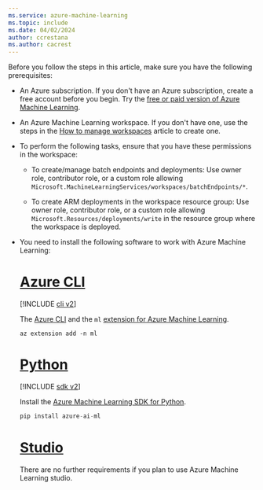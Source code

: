 ```yaml
---
ms.service: azure-machine-learning
ms.topic: include
ms.date: 04/02/2024
author: ccrestana
ms.author: cacrest
---
```


Before you follow the steps in this article, make sure you have the following prerequisites:

* An Azure subscription. If you don't have an Azure subscription, create a free account before you begin. Try the [free or paid version of Azure Machine Learning](https://azure.microsoft.com/pricing/purchase-options/azure-account?cid=msft_learn).

* An Azure Machine Learning workspace. If you don't have one, use the steps in the [How to manage workspaces](../how-to-manage-workspace.md) article to create one.

* To perform the following tasks, ensure that you have these permissions in the workspace:

    * To create/manage batch endpoints and deployments: Use owner role, contributor role, or a custom role allowing `Microsoft.MachineLearningServices/workspaces/batchEndpoints/*`.

    * To create ARM deployments in the workspace resource group: Use owner role, contributor role, or a custom role allowing `Microsoft.Resources/deployments/write` in the resource group where the workspace is deployed.

* You need to install the following software to work with Azure Machine Learning:

    # [Azure CLI](#tab/cli)

    [!INCLUDE [cli v2](machine-learning-cli-v2.md)]

    The [Azure CLI](/cli/azure/) and the `ml` [extension for Azure Machine Learning](../how-to-configure-cli.md).

    ```azurecli
    az extension add -n ml
    ```

    # [Python](#tab/python)

    [!INCLUDE [sdk v2](machine-learning-sdk-v2.md)]

    Install the [Azure Machine Learning SDK for Python](https://aka.ms/sdk-v2-install).

    ```python
    pip install azure-ai-ml
    ```

    # [Studio](#tab/azure-studio)

    There are no further requirements if you plan to use Azure Machine Learning studio.
